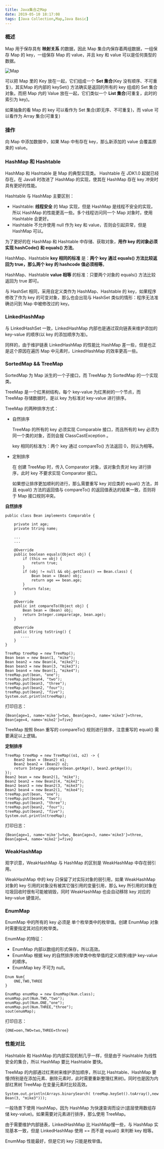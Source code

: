 ```yaml
---
title: Java集合之Map
date: 2019-05-10 18:17:08
tags: [Java Collection,Map,Java Basic]
---
```


### 概述 

Map 用于保存具有 **映射关系** 的数据，因此 Map 集合内保存着两组数据，一组保存 Map 的 key，一组保存 Map 的 value，并且 key 和 value 可以是任何类型的数据。

![Map](/../images/2019_05_09_02.jpg)

可以把 Map 里的 Key 放在一起，它们组成一个 **Set 集合**(Key 没有顺序、不可重复)，其实Map 的内部的 keySet() 方法确实是返回的所有的 key 组成的 Set 集合对象。而把 Map 内的 Value 放在一起，它们类似一个 **List 集合**(可重复，此时的索引为 key)。

如果抽象的看 Map 的 key 可以看作为 Set 集合(即无序、不可重复)，而 value 可以看作为 Array 集合(可重复)

### 操作

向 Map 中添加数据中，如果 Map 中有存在 key，那么新添加的 value 会覆盖原来的 value。

<!-- more -->

### HashMap 和 Hashtable

HashMap 和 Hashtable 是 Map 的典型实现类。 Hashtable 在 JDK1.0 起就已经存在。在 Java8 时改进了 HashMap 的实现，使其在 HashMap 存在 key 冲突时具有更好的性能。

Hashtable 与 HashMap 主要区别：

* Hashtable: **线程安全** 的 Map 实现，但是 HashMap 是线程不安全的实现，所以 HashMap 的性能更高一些。多个线程访问同一个 Map 对象时，使用 Hashtable 会更好。
* Hashtable 不允许使用 null 作为 key 和 value，否则会引起异常，但是 HashMap 可以。

为了更好的在 HashMap 和 Hashtable 中存储、获取对象，**用作 key 的对象必须实现 hashCode() 和 equals() 方法**。

HashMap、Hashtable **key 相同的标准** 是：**两个 key 通过 equals() 方法比较返回为 true，那么两个 key 的 hashcode 值必须相等**。

HashMap、Hashtable **value 相等** 的标准：只要两个对象的 equals() 方法比较返回为 true 即可。

与 HashSet 相同，采用自定义类作为 HashMap、Hashtable 的 key，如果程序修改了作为 key 的可变对象，那么也会出现与 HashSet 类似的情形：程序无法准确访问到 Map 中被修改过的 key。

### LinkedHashMap

与 LinkedHashSet 一致，LinkedHashMap 内部也是通过双向链表来维护添加的 key-value 的顺序(以 key 的添加顺序为准)。

同样的，由于维护链表 LinkedHashMap 的性能比 HashMap 差一些，但是也正是这个原因在遍历 Map 中元素时，LinkedHashMap 的效率更高一些。

### SortedMap && TreeMap

SortedMap 为 Map 派生的一个子接口，而 TreeMap 为 SortedMap 的一个实现类。

TreeMap 是一个红黑树结构，每个 key-value 为红黑树的一个节点，而 TreeMap 存储数据时，是以 key 为标准对 key-value 进行排序。

TreeMap 的两种排序方式：

* 自然排序
  
    TreeMap 的所有的 key 必须实现 Comparable 接口，而且所有的 key 必须为同一个类的对象，否则会报 ClassCastException 。

    key 相同的标准为：两个 key 通过 compareTo() 方法返回 0，则认为相等。

* 定制排序

    在 创建 TreeMap 时，传入 Comparator 对象，该对象负责对 key 进行排序，此时 key 不要求实现 Comparator 接口。 

    如果想让排序更加顺利的进行，那么需要重写 key 对应类的 equal() 方法，并且 equal() 方法的返回值与 compareTo() 的返回值表达的结果一致，否则将于 Map 接口规则冲突。


**自然排序**

```
public class Bean implements Comparable {

    private int age;
    private String name;

    ...
    ...

    @Override
    public boolean equals(Object obj) {
        if (this == obj) {
            return true;
        }
        if (obj != null && obj.getClass() == Bean.class) {
            Bean bean = (Bean) obj;
            return age == bean.age;
        }
        return false;
    }

    @Override
    public int compareTo(Object obj) {
        Bean bean = (Bean) obj;
        return Integer.compare(age, bean.age);
    }

    @Override
    public String toString() {
       ....
    }
}
```

```code
TreeMap treeMap = new TreeMap();
Bean bean = new Bean(1, "mike");
Bean bean2 = new Bean(4, "mike2");
Bean bean3 = new Bean(3, "mike3");
Bean bean4 = new Bean(1, "mike4");
treeMap.put(bean, "one");
treeMap.put(bean4, "two");
treeMap.put(bean3, "three");
treeMap.put(bean2, "four");
treeMap.put(bean2, "five");
System.out.println(treeMap);
```

打印日志：

```
{Bean{age=1, name='mike'}=two, Bean{age=3, name='mike3'}=three, Bean{age=4, name='mike2'}=five}
```

TreeMap 按照 Bean 重写的 compareTo() 规则进行排序，注意重写的 equal() 需要满足以上逻辑。

**定制排序**

```
TreeMap treeMap = new TreeMap((o1, o2) -> {
    Bean2 bean = (Bean2) o1;
    Bean2 bean2 = (Bean2) o2;
    return Integer.compare(bean.getAge(), bean2.getAge());
});
Bean2 bean = new Bean2(1, "mike");
Bean2 bean2 = new Bean2(4, "mike2");
Bean2 bean3 = new Bean2(3, "mike3");
Bean2 bean4 = new Bean2(1, "mike4");
treeMap.put(bean, "one");
treeMap.put(bean4, "two");
treeMap.put(bean3, "three");
treeMap.put(bean2, "four");
treeMap.put(bean2, "five");
System.out.println(treeMap);
```

打印日志：

```
{Bean{age=1, name='mike'}=two, Bean{age=3, name='mike3'}=three, Bean{age=4, name='mike2'}=five}
```

### WeakHashMap

观字识意，WeakHashMap 与 HashMap 的区别是 WeakHashMap 中存在弱引用。

WeakHashMap 中的 key 只保留了对实际对象的弱引用，如果 WeakHashMap 对象的 key 引用的对象没有被其它强引用的变量引用，那么 key 所引用的对象在垃圾回收时很有可能被销毁，同时 WeakHashMap 也会自动移除 key 对应的 key-value 键值对。


### EnumMap

EnumMap 中的所有的 key 必须是 单个枚举类中的枚举值。创建 EnumMap 对象时需要指定其对应的枚举类。

EnumMap 的特征：

* EnumMap 内部以数组的形式保存，所以高效。
* EnumMap 根据 key 的自然排序(枚举类中枚举值的定义顺序)维护 key-value 的顺序。
* EnumMap key 不可为 null。


```
Enum Num{
    ONE,TWO,THREE
}

EnumMap enumMap = new EnumMap(Num.class);
enumMap.put(Num.TWO,"two");
enumMap.put(Num.ONE,"one");
enumMap.put(Num.THREE,"three");
sout(enumMap);
```
打印日志：

```
{ONE=oen,TWO=two,THREE=three}
```

### 性能对比

Hashtable 和 HashMap 的内部实现机制几乎一样，但是由于 Hashtable 为线性安全的集合，所以 HashMap 要比 Hashtable 要快。

TreeMap 的内部通过红黑树来维护添加顺序，所以比 Hashtable、HashMap 要慢(特别是在添加元素、删除元素时，此时需要重新整理红黑树)。同时也是因为内部红黑树 TreeMap 在变量元素时比较高效。

```
System.out.println(Arrays.binarySearch( treeMap.keySet().toArray(),new Bean(3, "mike3")));
```

一般场景下使用 HashMap，因为 HashMap 为快速查询而设计(底层使用数组存储 key-value)。如果需要对元素进行排序，那么使用 TreeMap。

由于需要维护内部链表，LinkedHashMap 比 HashMap慢一些，与 HashMap 实现基本一致，但是 LinkedHashMap 使用 == 而不是 equal() 来判断 key 相等。

EnumMap 性能最好，但是它的 key 只能是枚举值。